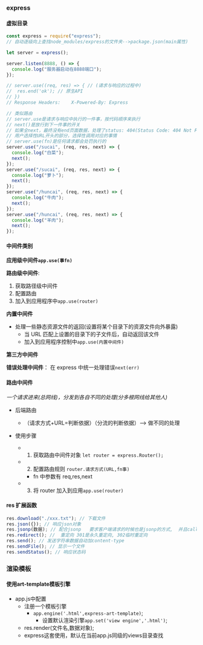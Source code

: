 ### express

#### 虚拟目录

```js
const express = require("express");
// 自动逐级向上查找node_modules/express的文件夹-->package.json(main属性)

let server = express();

server.listen(8888, () => {
  console.log("服务器启动在8888端口");
});

// server.use((req, res) => { // (请求与响应的过程中)
//  res.end('ok'); // 原生API
// })
// Response Headers:    X-Powered-By: Express

// 类似路由
// server.use是请求与响应中执行的一件事，按代码顺序来执行
// next()是放行到下一件事的开关
// 如果全next，最终没有end页面数据，处理了status: 404(Status Code: 404 Not Found)
// 用户选择性URL开头的部分，选择性调用对应的事情
// server.use(fn)是任何请求都会处罚执行的
server.use("/sucai", (req, res, next) => {
  console.log("白菜");
  next();
});
server.use("/sucai", (req, res, next) => {
  console.log("萝卜");
  next();
});
server.use("/huncai", (req, res, next) => {
  console.log("牛肉");
  next();
});
server.use("/huncai", (req, res, next) => {
  console.log("羊肉");
  next();
});
```

#### 中间件类别

**应用级中间件`app.use(事fn)`**

**路由级中间件**:

1. 获取路径级中间件
2. 配置路由
3. 加入到应用程序中`app.use(router)`

**内置中间件**

- 处理一些静态资源文件的返回(设置将某个目录下的资源文件向外暴露)
  - 当 URL 匹配上设置的目录下的子文件后，自动返回该文件
  - 加入到应用程序控制中`app.use(内置中间件)`

**第三方中间件**

**错误处理中间件**： 在 express 中统一处理错误`next(err)`

#### 路由中间件

_一个请求进来(总网线)，分发到各自不同的处理(分多根网线给其他人)_

- 后端路由

  - （请求方式+URL=判断依据）（分流的判断依据）--> 做不同的处理

- 使用步骤
  - 1. 获取路由中间件对象 `let router = express.Router();`
  - 2. 配置路由规则 `router.请求方式(URL,fn事)`
    - fn 中参数有 req,res,next
  - 3. 将 router 加入到应用`app.use(router)`

#### res 扩展函数

```js
res.download("./xxx.txt"); // 下载文件
res.json({}); // 响应json对象
res.jsonp(数据); // 配合jsonp   要求客户端请求的时候也是jsonp的方式,  并且callback=xxx
res.redirect(); //  重定向 301是永久重定向, 302临时重定向
res.send(); // 发送字符串数据自动加content-type
res.sendFile(); // 显示一个文件
res.sendStatus(); // 响应状态码
```

### 渲染模板

#### 使用art-template模板引擎

- app.js中配置
  - 注册一个模板引擎
    - `app.engine('.html',express-art-template)`;
      - 设置默认渲染引擎`app.set('view engine','.html')`;
  - res.render(文件名,数据对象);
  - express这套使用，默认在当前app.js同级的views目录查找